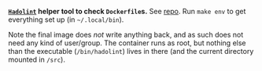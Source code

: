 **[`Hadolint`](https://github.com/hadolint/hadolint) helper tool to check
`Dockerfile`s.** See [repo](https://github.com/hadolint/hadolint). Run `make env` to
get everything set up (in `~/.local/bin`).

Note the final image does *not* write anything back, and as such does not need any kind
of user/group. The container runs as root, but nothing else than the executable
(`/bin/hadolint`) lives in there (and the current directory mounted in `/src`).
